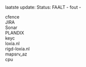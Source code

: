 laatste update: 
Status: FAALT - fout - 
<div class="service R">cfence</div><div class="service R">JIRA</div><div class="service R">Sonar</div><div class="service R">PLANDIX</div><div class="service R">keyc</div><div class="service R">loxia.nl</div><div class="service R">rigd-loxia.nl</div><div class="service G">mapsrv_az</div><div class="service G">cpu</div>